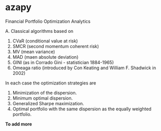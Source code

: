 # azapy
Financial Portfolio Optimization Analytics

A. Classical algorithms based on
  1. CVaR (conditional value at risk)
  2. SMCR (second momentum coherent risk)
  3. MV (mean variance)
  4. MAD (maen absolute deviation)
  5. GINI (as in Corrado Gini - statistician 1884-1965)
  6. Omeaga ratio (introduced by Con Keating and William F. Shadwick in 2002)

In each case the optimization strategies are
1. Minimization of the dispersion.
2. Minimum optimal dispersion.
3. Generalized Sharpe maximization.
4. Optimal portfolio with the same dispersion as the equally weighted portfolio.

  
__To add more__
